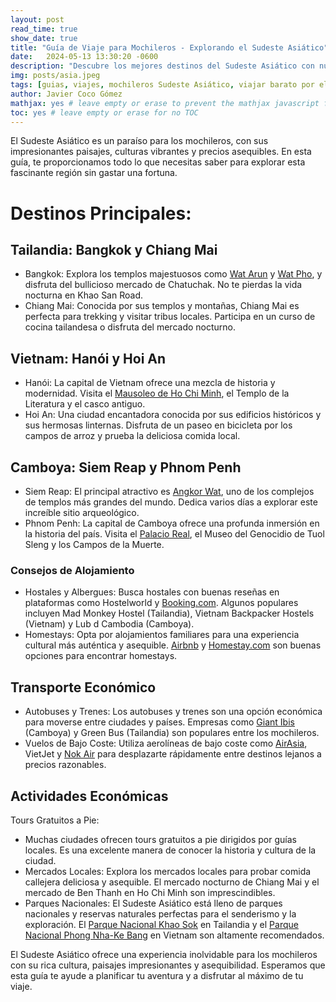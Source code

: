 ```yaml
---
layout: post
read_time: true
show_date: true
title: "Guía de Viaje para Mochileros - Explorando el Sudeste Asiático"
date:   2024-05-13 13:30:20 -0600
description: "Descubre los mejores destinos del Sudeste Asiático con nuestra guía de viaje para mochileros. Encuentra consejos sobre alojamiento barato, transporte y actividades económicas."
img: posts/asia.jpeg
tags: [guias, viajes, mochileros Sudeste Asiático, viajar barato por el Sudeste Asiático, rutas de mochilero en Asia, consejos de mochilero Sudeste Asiático, alojamiento económico en Asia]
author: Javier Coco Gómez
mathjax: yes # leave empty or erase to prevent the mathjax javascript from loading
toc: yes # leave empty or erase for no TOC
---
```


El Sudeste Asiático es un paraíso para los mochileros, con sus impresionantes paisajes, culturas vibrantes y precios asequibles. En esta guía, te proporcionamos todo lo que necesitas saber para explorar esta fascinante región sin gastar una fortuna.

# Destinos Principales:

## Tailandia: Bangkok y Chiang Mai

- Bangkok: Explora los templos majestuosos como [Wat Arun](https://www.tripadvisor.es/Attraction_Review-g293916-d317504-Reviews-Temple_Of_Dawn_Wat_Arun-Bangkok.html) y [Wat Pho](https://www.tripadvisor.es/Attraction_Review-g293916-d311043-Reviews-Wat_Phra_Chetuphon-Bangkok.html), y disfruta del bullicioso mercado de Chatuchak. No te pierdas la vida nocturna en Khao San Road.
- Chiang Mai: Conocida por sus templos y montañas, Chiang Mai es perfecta para trekking y visitar tribus locales. Participa en un curso de cocina tailandesa o disfruta del mercado nocturno.

## Vietnam: Hanói y Hoi An

- Hanói: La capital de Vietnam ofrece una mezcla de historia y modernidad. Visita el [Mausoleo de Ho Chi Minh](https://www.tripadvisor.es/Attraction_Review-g293924-d311064-Reviews-Ho_Chi_Minh_Mausoleum-Hanoi.html), el Templo de la Literatura y el casco antiguo.
- Hoi An: Una ciudad encantadora conocida por sus edificios históricos y sus hermosas linternas. Disfruta de un paseo en bicicleta por los campos de arroz y prueba la deliciosa comida local.

## Camboya: Siem Reap y Phnom Penh

- Siem Reap: El principal atractivo es [Angkor Wat](https://www.tripadvisor.es/Attraction_Review-g297390-d317907-Reviews-Angkor_Wat-Siem_Reap_Siem_Reap_Province.html), uno de los complejos de templos más grandes del mundo. Dedica varios días a explorar este increíble sitio arqueológico.
- Phnom Penh: La capital de Camboya ofrece una profunda inmersión en la historia del país. Visita el [Palacio Real](https://www.tripadvisor.es/AttractionProductReview-g293916-d11475131-Royal_Grand_Palace_and_Bangkok_Temples_Half_Day_Tour-Bangkok.html), el Museo del Genocidio de Tuol Sleng y los Campos de la Muerte.

### Consejos de Alojamiento
- Hostales y Albergues: Busca hostales con buenas reseñas en plataformas como Hostelworld y [Booking.com](https://www.booking.com/index.es.html?label=gen173nr-1BCAEoggI46AdIM1gEaEaIAQGYAQq4ARfIAQzYAQHoAQGIAgGoAgO4AqCUgbMGwAIB0gIkNDFiNDJmZmQtNTY1Mi00YTA2LTkwM2UtZTRmNzg4OTBjZDE42AIF4AIB&sid=d7fc594692ffb072ccf8f18327093447&keep_landing=1&sb_price_type=total&). Algunos populares incluyen Mad Monkey Hostel (Tailandia), Vietnam Backpacker Hostels (Vietnam) y Lub d Cambodia (Camboya).
- Homestays: Opta por alojamientos familiares para una experiencia cultural más auténtica y asequible. [Airbnb](https://www.airbnb.es/ ) y [Homestay.com](https://www.homestay.com/) son buenas opciones para encontrar homestays.


## Transporte Económico
- Autobuses y Trenes: Los autobuses y trenes son una opción económica para moverse entre ciudades y países. Empresas como [Giant Ibis](https://giantibis.com/ ) (Camboya) y Green Bus (Tailandia) son populares entre los mochileros.
- Vuelos de Bajo Coste: Utiliza aerolíneas de bajo coste como [AirAsia](https://www.airasia.com/en/gb ), VietJet y [Nok Air](https://nokair.com/ ) para desplazarte rápidamente entre destinos lejanos a precios razonables.

## Actividades Económicas
Tours Gratuitos a Pie: 
- Muchas ciudades ofrecen tours gratuitos a pie dirigidos por guías locales. Es una excelente manera de conocer la historia y cultura de la ciudad.
- Mercados Locales: Explora los mercados locales para probar comida callejera deliciosa y asequible. El mercado nocturno de Chiang Mai y el mercado de Ben Thanh en Ho Chi Minh son imprescindibles.
- Parques Nacionales: El Sudeste Asiático está lleno de parques nacionales y reservas naturales perfectas para el senderismo y la exploración. El [Parque Nacional Khao Sok](https://www.mochileandoporelmundo.com/visitar-parque-nacional-khao-sok-tailandia/ ) en Tailandia y el [Parque Nacional Phong Nha-Ke Bang](https://kampatour.com/phong-nha-ke-bang-vietnam ) en Vietnam son altamente recomendados.

El Sudeste Asiático ofrece una experiencia inolvidable para los mochileros con su rica cultura, paisajes impresionantes y asequibilidad. Esperamos que esta guía te ayude a planificar tu aventura y a disfrutar al máximo de tu viaje.


